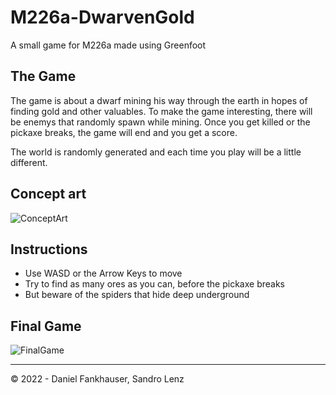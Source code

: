# M226a-DwarvenGold

A small game for M226a made using Greenfoot

## The Game

The game is about a dwarf mining his way through the earth in hopes of finding gold and other valuables. To make the game interesting, there will be enemys that randomly spawn while mining. Once you get killed or the pickaxe breaks, the game will end and you get a score.

The world is randomly generated and each time you play will be a little different.

## Concept art

![ConceptArt](https://user-images.githubusercontent.com/59011553/196113335-103f652a-8b92-47e5-bdce-af59c21fb1ae.png)

## Instructions

* Use WASD or the Arrow Keys to move
* Try to find as many ores as you can, before the pickaxe breaks
* But beware of the spiders that hide deep underground

## Final Game

![FinalGame](https://user-images.githubusercontent.com/59011553/200571800-6fd39037-ae73-44bc-9359-790b58f1c090.png)

---
&copy; 2022 - Daniel Fankhauser, Sandro Lenz
